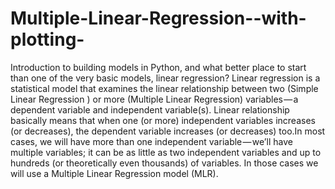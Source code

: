 # Multiple-Linear-Regression--with-plotting-
Introduction to building models in Python, and what better place to start than one of the very basic models, linear regression? Linear regression is a statistical model that examines the linear relationship between two (Simple Linear Regression ) or more (Multiple Linear Regression) variables — a dependent variable and independent variable(s). Linear relationship basically means that when one (or more) independent variables increases (or decreases), the dependent variable increases (or decreases) too.In most cases, we will have more than one independent variable — we’ll have multiple variables; it can be as little as two independent variables and up to hundreds (or theoretically even thousands) of variables. In those cases we will use a Multiple Linear Regression model (MLR).
